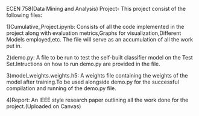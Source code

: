 ECEN 758(Data Mining and Analysis) Project-
This project consist of the following files:

1)Cumulative_Project.ipynb: Consists of all the code implemented in the project along with evaluation metrics,Graphs for visualization,Different Models employed,etc. The file will serve as an accumulation of all the work put in.

2)demo.py: A file to be run to test the self-built classifier model on the Test Set.Intructions on how to run demo.py are provided in the file.

3)model_weights.weights.h5: A weights file containing the weights of the model after training.To be used alongside demo.py for the successful compilation and running of the demo.py file.

4)Report: An IEEE style research paper outlining all the work done for the project.(Uploaded on Canvas)
